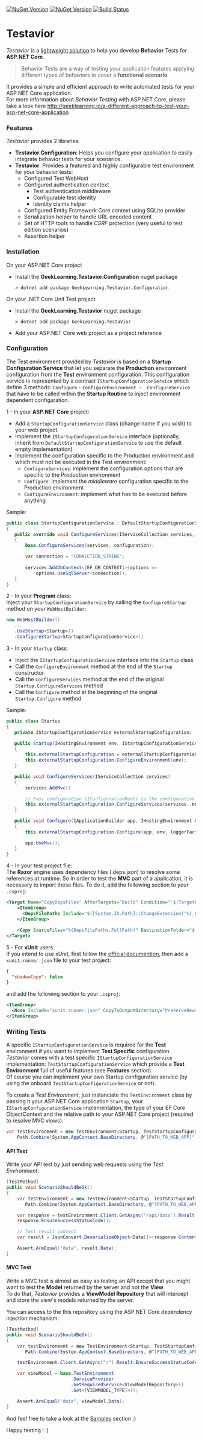[![NuGet Version](http://img.shields.io/nuget/v/GeekLearning.Testavior.svg?style=flat-square&label=NuGet:%20Testavior)](https://www.nuget.org/packages/GeekLearning.Testavior/)
[![NuGet Version](http://img.shields.io/nuget/v/GeekLearning.Testavior.Configuration.svg?style=flat-square&label=NuGet:%20Testavior.Configuration)](https://www.nuget.org/packages/GeekLearning.Testavior.Configuration/)
[![Build Status](https://geeklearning.visualstudio.com/_apis/public/build/definitions/f841b266-7595-4d01-9ee1-4864cf65aa73/62/badge)](#)
# Testavior
*Testavior* is a [lightweight solution](https://www.nuget.org/packages?q=Testavior) to help  you develop **Behavior** Tests for **ASP.NET Core**.  

>Behavior Tests are a way of testing your application features applying different types of behaviors to cover a **functional scenario**.  

It provides a simple and efficient approach to write automated tests for your ASP.NET Core application.  
For more information about *Behavior Testing* with ASP.NET Core, please take a look here http://geeklearning.io/a-different-approach-to-test-your-asp-net-core-application  

### Features
*Testavior* provides 2 libraries:
* **Testavior.Configuration**: Helps you configure your application to easily integrate behavior tests for your scenarios.
* **Testavior**: Provides a featured and highly configurable test environment for your behavior tests:
  * Configured Test WebHost
  * Configured authentication context
    * Test authentication middleware 
    * Configurable test identity
    * Identity claims helper
  * Configured Entity Framework Core context using SQLite provider 
  * Serialization helper to handle URL encoded content 
  * Set of HTTP tools to handle *CSRF* protection (very useful to test edition scenarios)
  * Assertion helper

### Installation
On your ASP.NET Core project
* Install the **GeekLearning.Testavior.Configuration** nuget package
  ```
  > dotnet add package GeekLearning.Testavior.Configuration
  ```

On your .NET Core Unit Test project
* Install the **GeekLearning.Testavior** nuget package
  ```
  > dotnet add package GeekLearning.Testavior
  ```
* Add your ASP.NET Core web project as a project reference
### Configuration
The Test environment provided by *Testavior* is based on a **Startup Configuration Service** that let you separate the **Production** environment configuration from the **Test** environment configuration.
This configuration service is represented by a contract `IStartupConfigurationService` which define 3 methods: `Configure` - `ConfigureEnvironment -  ConfigureService` that have to be called within the **Startup Routine** to inject environment dependent configuration.  

1 - In your **ASP.NET Core** project:
* Add a `StartupConfigurationService` class (change name if you wish) to your web project.
* Implement the `IStartupConfigurationService` interface (optionally, inherit from `DefaultStartupConfigurationService` to use the default empty implementation)
* Implement the configuration specific to the Production environment and which must not be executed in the Test environment:
  * `ConfigureServices`: implement the configuration options that are specific to the Production environment
  * `Configure`: implement the *middleware* configuration specific to the Production environment
  * `ConfigureEnvironment`: implement what has to be executed before anything

 Sample:
 ```csharp
 public class StartupConfigurationService : DefaultStartupConfigurationService
{
    public override void ConfigureServices(IServiceCollection services, IConfigurationRoot configuration)
    {
        base.ConfigureServices(services, configuration);

        var connection = "CONNECTION_STRING";
            
        services.AddDbContext<[EF_DB_CONTEXT]>(options =>
            options.UseSqlServer(connection));
    }
}
 ```
 
 2 - In your **Program** class:  
 Inject your `StartupConfigurationService` by calling the `ConfigureStartup` method on your `WebHostBuilder`:
 ```csharp
 new WebHostBuilder()
    ...
    .UseStartup<Startup>()
    .ConfigureStartup<StartupConfigurationService>()
 ```

 3 - In your `Startup` class:
 * Inject the `IStartupConfigurationService` interface into the `Startup` class
 * Call the `ConfigureEnvironment` method at the end of the `Startup` constructor
 * Call the `ConfigureServices` method at the end of the original `Startup.ConfigureServices` method
 * Call the `Configure` method at the beginning of the original `Startup.Configure` method
 
 Sample:
 ```csharp
public class Startup
{
    private IStartupConfigurationService externalStartupConfiguration;

    public Startup(IHostingEnvironment env, IStartupConfigurationService externalStartupConfiguration = null)
    {
        this.externalStartupConfiguration = externalStartupConfiguration;
        this.externalStartupConfiguration.ConfigureEnvironment(env);
    }

    public void ConfigureServices(IServiceCollection services)
    {
        services.AddMvc()

        // Pass configuration (IConfigurationRoot) to the configuration service if needed
        this.externalStartupConfiguration.ConfigureServices(services, null);
    }

    public void Configure(IApplicationBuilder app, IHostingEnvironment env, ILoggerFactory loggerFactory)
    {
        this.externalStartupConfiguration.Configure(app, env, loggerFactory);

        app.UseMvc();
    }
}
```

4 - In your test project file:  
The **Razor** engine uses dependency files (.deps.json) to resolve some references at runtime. So in order to test the **MVC** part of a application, it is necessary to import these files. To do it, add the following section to your `.csproj`:
```xml
<Target Name="CopyDepsFiles" AfterTargets="Build" Condition="'$(TargetFramework)'!=''">
    <ItemGroup>
      <DepsFilePaths Include="$([System.IO.Path]::ChangeExtension('%(_ResolvedProjectReferencePaths.FullPath)', '.deps.json'))" />
    </ItemGroup>

    <Copy SourceFiles="%(DepsFilePaths.FullPath)" DestinationFolder="$(OutputPath)" Condition="Exists('%(DepsFilePaths.FullPath)')" />
</Target>
```

5 - For **xUnit** users  
If you intend to use xUnit, first follow the [official documention](https://xunit.github.io/docs/getting-started-dotnet-core), then add a `xunit.runner.json` file to your test project:
```json
{
  "shadowCopy": false
}
```
and add the following section to your `.csproj`:
```xml
<ItemGroup>
  <None Include="xunit.runner.json" CopyToOutputDirectory="PreserveNewest" />
</ItemGroup>
```

### Writing Tests
A specific `IStartupConfigurationService` is required for the **Test** environment if you want to implement **Test Specific** configuration.  
*Testavior* comes with a test specific `IStartupConfigurationService` implementation: `TestStartupConfigurationService` which provide a **Test Environment** full of useful features (see **Features** section).  
Of course you can implement your own Startup configuration service (by using the onboard `TestStartupConfigurationService` or not).  

To create a *Test Environment*, just instanciate the `TestEnvironment` class by passing it your ASP.NET Core application `Startup`, your `IStartupConfigurationService` implementation, the type of your EF Core ObjectContext and the relative path to your ASP.NET Core project (required to resolve MVC views).
```csharp
var testEnvironment = new TestEnvironment<Startup, TestStartupConfigurationService<[EF_DB_CONTEXT]>>(
    Path.Combine(System.AppContext.BaseDirectory, @"[PATH_TO_WEB_APP]"));
```

#### API Test
Write your API test by just sending web requests using the *Test Environment*:
```csharp
[TestMethod]
public void ScenarioShouldBeOk()
{
    var testEnvironment = new TestEnvironment<Startup, TestStartupConfigurationService<[EF_DB_CONTEXT]>>(
       Path.Combine(System.AppContext.BaseDirectory, @"[PATH_TO_WEB_APP]"));

    var response = testEnvironment.Client.GetAsync("/api/data").Result;
    response.EnsureSuccessStatusCode();

    // Test result content
    var result = JsonConvert.DeserializeObject<Data[]>(response.Content.ReadAsStringAsync().Result);

    Assert.AreEqual("data", result.Data);
}
```

#### MVC Test
Write a MVC test is almost as easy as testing an API except that you might want to test the **Model** returned by the server and not the **View**.  
To do that, *Testavior* provides a **ViewModel Repository** that will intercept and store the view's models returned by the server.

You can access to the this repository using the ASP.NET Core dependency injection mechanism:

```csharp
[TestMethod]
public void ScenarioShouldBeOk()
{
    var testEnvironment = new TestEnvironment<Startup, TestStartupConfigurationService<[EF_DB_CONTEXT]>>(
       Path.Combine(System.AppContext.BaseDirectory, @"[PATH_TO_WEB_APP]"));

    testEnvironment.Client.GetAsync("/").Result.EnsureSuccessStatusCode();

    var viewModel = base.TestEnvironment
                        .ServiceProvider
                        .GetRequiredService<ViewModelRepository>()
                        .Get<[VIEWMODEL_TYPE]>();

    Assert.AreEqual("data", viewModel.Data);
}
```

And feel free to take a look at the [Samples](https://github.com/geeklearningio/gl-dotnet-test-integration/tree/develop/sample) section ;)

Happy testing ! :)